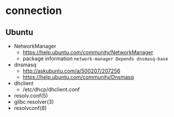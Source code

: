 # connection

## Ubuntu

- NetworkManager
  - https://help.ubuntu.com/community/NetworkManager
  - package information `network-manager Depends dnsmasq-base`
- dnsmasq
  - http://askubuntu.com/a/500207/207256
  - https://help.ubuntu.com/community/Dnsmasq
- dhclient
  - /etc/dhcp/dhclient.conf
- resolv.conf(5)
- glibc resolver(3)
- resolvconf(8)
